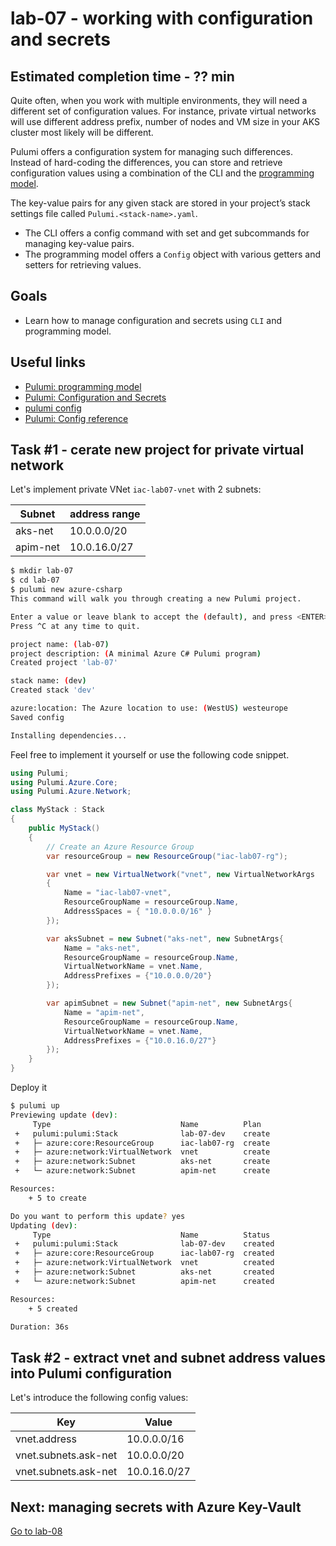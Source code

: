 # lab-07 - working with configuration and secrets

## Estimated completion time - ?? min

Quite often, when you work with multiple environments, they will need a different set of configuration values. For instance, private virtual networks will use different address prefix, number of nodes and VM size in your AKS cluster most likely will be different.

Pulumi offers a configuration system for managing such differences. Instead of hard-coding the differences, you can store and retrieve configuration values using a combination of the CLI and the [programming model](https://www.pulumi.com/docs/intro/concepts/programming-model/).

The key-value pairs for any given stack are stored in your project’s stack settings file called `Pulumi.<stack-name>.yaml`.

* The CLI offers a config command with set and get subcommands for managing key-value pairs.
* The programming model offers a `Config` object with various getters and setters for retrieving values.

## Goals

* Learn how to manage configuration and secrets using `CLI` and programming model.

## Useful links

* [Pulumi: programming model](https://www.pulumi.com/docs/intro/concepts/programming-model/)
* [Pulumi: Configuration and Secrets](https://www.pulumi.com/docs/intro/concepts/config/)
* [pulumi config](https://www.pulumi.com/docs/reference/cli/pulumi_config/)
* [Pulumi: Config reference](https://www.pulumi.com/docs/intro/concepts/programming-model/#config)

## Task #1 - cerate new project for private virtual network

Let's implement private VNet `iac-lab07-vnet` with 2 subnets: 

Subnet | address range
----|----
aks-net | 10.0.0.0/20
apim-net | 10.0.16.0/27

```bash
$ mkdir lab-07
$ cd lab-07
$ pulumi new azure-csharp
This command will walk you through creating a new Pulumi project.

Enter a value or leave blank to accept the (default), and press <ENTER>.
Press ^C at any time to quit.

project name: (lab-07)
project description: (A minimal Azure C# Pulumi program)
Created project 'lab-07'

stack name: (dev)
Created stack 'dev'

azure:location: The Azure location to use: (WestUS) westeurope
Saved config

Installing dependencies...
```

Feel free to implement it yourself or use the following code snippet.

```c#
using Pulumi;
using Pulumi.Azure.Core;
using Pulumi.Azure.Network;

class MyStack : Stack
{
    public MyStack()
    {
        // Create an Azure Resource Group
        var resourceGroup = new ResourceGroup("iac-lab07-rg");

        var vnet = new VirtualNetwork("vnet", new VirtualNetworkArgs
        {
            Name = "iac-lab07-vnet",
            ResourceGroupName = resourceGroup.Name,
            AddressSpaces = { "10.0.0.0/16" }
        });

        var aksSubnet = new Subnet("aks-net", new SubnetArgs{
            Name = "aks-net",
            ResourceGroupName = resourceGroup.Name,
            VirtualNetworkName = vnet.Name,
            AddressPrefixes = {"10.0.0.0/20"}
        });

        var apimSubnet = new Subnet("apim-net", new SubnetArgs{
            Name = "apim-net",
            ResourceGroupName = resourceGroup.Name,
            VirtualNetworkName = vnet.Name,
            AddressPrefixes = {"10.0.16.0/27"}
        });
    }
}
```

Deploy it

```bash
$ pulumi up
Previewing update (dev):
     Type                             Name          Plan
 +   pulumi:pulumi:Stack              lab-07-dev    create
 +   ├─ azure:core:ResourceGroup      iac-lab07-rg  create
 +   ├─ azure:network:VirtualNetwork  vnet          create
 +   ├─ azure:network:Subnet          aks-net       create
 +   └─ azure:network:Subnet          apim-net      create

Resources:
    + 5 to create

Do you want to perform this update? yes
Updating (dev):
     Type                             Name          Status
 +   pulumi:pulumi:Stack              lab-07-dev    created
 +   ├─ azure:core:ResourceGroup      iac-lab07-rg  created
 +   ├─ azure:network:VirtualNetwork  vnet          created
 +   ├─ azure:network:Subnet          aks-net       created
 +   └─ azure:network:Subnet          apim-net      created

Resources:
    + 5 created

Duration: 36s
```

## Task #2 - extract vnet and subnet address values into Pulumi configuration

Let's introduce the following config values:

Key | Value
----|----
vnet.address | 10.0.0.0/16
vnet.subnets.ask-net | 10.0.0.0/20
vnet.subnets.ask-net | 10.0.16.0/27


## Next: managing secrets with Azure Key-Vault

[Go to lab-08](../lab-08/readme.md)